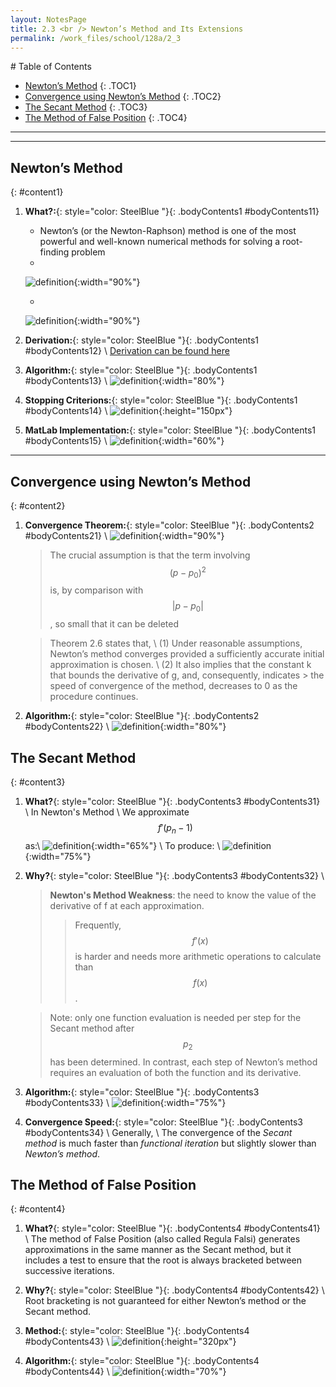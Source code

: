 ```yaml
---
layout: NotesPage
title: 2.3 <br /> Newton’s Method and Its Extensions
permalink: /work_files/school/128a/2_3
---
```



<div markdown="1" class = "TOC">
# Table of Contents

  * [Newton’s Method](#content1)
  {: .TOC1}
  * [Convergence using Newton’s Method](#content2)
  {: .TOC2}
  * [The Secant Method](#content3)
  {: .TOC3}
  * [The Method of False Position](#content4)
  {: .TOC4}
</div>

***
***

## Newton’s Method
{: #content1}

1. **What?:**{: style="color: SteelBlue  "}{: .bodyContents1 #bodyContents11} 
    * Newton’s (or the Newton-Raphson) method is one of the most powerful and well-known
    numerical methods for solving a root-finding problem
    *   <br /> 
    ![definition](/main_files/128a/2/2.3/10.png){:width="90%"}
    *   <br /> 
    ![definition](/main_files/128a/2/2.3/recursive_def.png){:width="90%"}


2. **Derivation:**{: style="color: SteelBlue  "}{: .bodyContents1 #bodyContents12} \\
    [Derivation can be found here](/main_files/128a/2/2.3/derivation.png)

3. **Algorithm:**{: style="color: SteelBlue  "}{: .bodyContents1 #bodyContents13} \\
    ![definition](/main_files/128a/2/2.3/1.png){:width="80%"}

4. **Stopping Criterions:**{: style="color: SteelBlue  "}{: .bodyContents1 #bodyContents14} \\
    ![definition](/main_files/128a/2/2.3/stopping.png){:height="150px"}

5. **MatLab Implementation:**{: style="color: SteelBlue  "}{: .bodyContents1 #bodyContents15} \\
    ![definition](/main_files/128a/2/2.3/Matlab_Newton.png){:width="60%"}

***

## Convergence using Newton’s Method
{: #content2}

1. **Convergence Theorem:**{: style="color: SteelBlue  "}{: .bodyContents2 #bodyContents21} \\
    ![definition](/main_files/128a/2/2.3/4.png){:width="90%"}
    > The crucial assumption is that the
    > term involving $$( p − p_0)^2$$ is, by comparison with $$| p − p_0|$$, so small that it can be deleted

    > Theorem 2.6 states that, \\
    > (1) Under reasonable assumptions, Newton’s method converges
    >   provided a sufficiently accurate initial approximation is chosen. \\
    > (2) It also implies that the constant k that bounds the derivative of g, and, consequently, indicates >   the speed of convergence
    >   of the method, decreases to 0 as the procedure continues.
2. **Algorithm:**{: style="color: SteelBlue  "}{: .bodyContents2 #bodyContents22} \\
        ![definition](/main_files/128a/2/2.3/1.png){:width="80%"}

## The Secant Method
{: #content3}

1. **What?**{: style="color: SteelBlue  "}{: .bodyContents3 #bodyContents31} \\
    In Newton's Method \\
    We approximate $$f'( p_n−1)$$ as:\\
    ![definition](/main_files/128a/2/2.3/12.png){:width="65%"} \\
    To produce: \\
    ![definition](/main_files/128a/2/2.3/11.png){:width="75%"}

2. **Why?**{: style="color: SteelBlue  "}{: .bodyContents3 #bodyContents32} \\
    > **Newton's Method Weakness**: 
    > the need to know the value of the derivative of f at each approximation.
    >   > Frequently, $$f'(x)$$ is harder and needs more arithmetic operations to calculate than $$f(x)$$.

    > Note: only one function evaluation is needed per step for the Secant method after $$p_2$$ has been 
    determined. In contrast, each step of Newton’s method requires an evaluation of both the function and its derivative.
3. **Algorithm:**{: style="color: SteelBlue  "}{: .bodyContents3 #bodyContents33} \\
    ![definition](/main_files/128a/2/2.3/6.png){:width="75%"}

4. **Convergence Speed:**{: style="color: SteelBlue  "}{: .bodyContents3 #bodyContents34} \\
    Generally, \\
    The convergence of the *Secant method* is much faster than *functional iteration* but slightly slower than *Newton’s method*.

## The Method of False Position
{: #content4}

1. **What?**{: style="color: SteelBlue  "}{: .bodyContents4 #bodyContents41} \\
    The method of False Position (also called Regula Falsi) generates approximations
    in the same manner as the Secant method, but it includes a test to ensure that the root is
    always bracketed between successive iterations.

2. **Why?**{: style="color: SteelBlue  "}{: .bodyContents4 #bodyContents42} \\
    Root bracketing is not guaranteed for either Newton’s method or the Secant method.

3. **Method:**{: style="color: SteelBlue  "}{: .bodyContents4 #bodyContents43} \\
    ![definition](/main_files/128a/2/2.3/13.png){:height="320px"}

4. **Algorithm:**{: style="color: SteelBlue  "}{: .bodyContents4 #bodyContents44} \\
    ![definition](/main_files/128a/2/2.3/8.png){:width="70%"}
